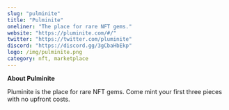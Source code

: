 ```yaml
---
slug: "pulminite"
title: "Pulminite"
oneliner: "The place for rare NFT gems."
website: "https://pluminite.com/#/"
twitter: "https://twitter.com/pluminite"
discord: "https://discord.gg/3gCbaHbEkp"
logo: /img/pulminite.png
category: nft, marketplace
---
```


<b>About Pulminite</b>

Pluminite is the place for rare NFT gems. Come mint your first three pieces with no upfront costs.
